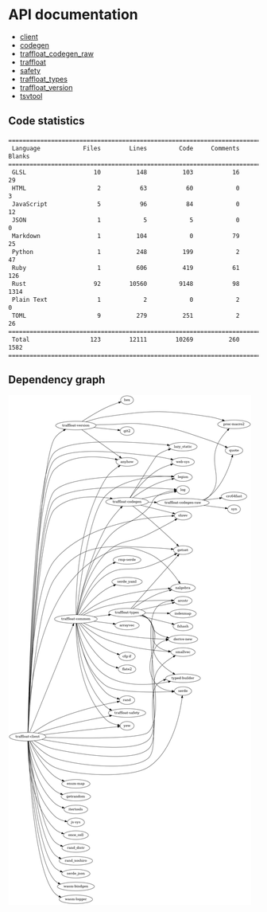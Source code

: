 # API documentation
- [client](./client)
- [codegen](./codegen)
- [traffloat_codegen_raw](./traffloat_codegen_raw)
- [traffloat](./traffloat)
- [safety](./safety)
- [traffloat_types](./traffloat_types)
- [traffloat_version](./traffloat_version)
- [tsvtool](./tsvtool)

## Code statistics
```
===============================================================================
 Language            Files        Lines         Code     Comments       Blanks
===============================================================================
 GLSL                   10          148          103           16           29
 HTML                    2           63           60            0            3
 JavaScript              5           96           84            0           12
 JSON                    1            5            5            0            0
 Markdown                1          104            0           79           25
 Python                  1          248          199            2           47
 Ruby                    1          606          419           61          126
 Rust                   92        10560         9148           98         1314
 Plain Text              1            2            0            2            0
 TOML                    9          279          251            2           26
===============================================================================
 Total                 123        12111        10269          260         1582
===============================================================================
```

## Dependency graph
![](./depgraph.png)
